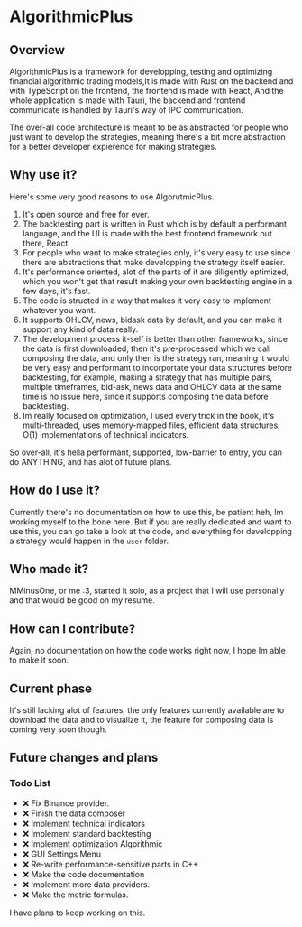 # AlgorithmicPlus 

## Overview

AlgorithmicPlus is a framework for developping, testing and optimizing financial algorithmic trading models,It is made with Rust on the backend and with TypeScript on the frontend, the frontend is made with React, And the whole application is made with Tauri, the backend and frontend communicate is handled by Tauri's way of IPC communication.

The over-all code architecture is meant to be as abstracted for people who just want to develop the strategies, meaning there's a bit more abstraction for a better developer expierence for making strategies.

## Why use it? 

Here's some very good reasons to use AlgorutmicPlus.

1) It's open source and free for ever.
2) The backtesting part is written in Rust which is by default a performant language, and the UI is made with the best frontend framework out there, React.
3) For people who want to make strategies only, it's very easy to use since there are abstractions that make developping the strategy itself easier.
4) It's performance oriented, alot of the parts of it are diligently optimized, which you won't get that result making your own backtesting engine in a few days, it's fast.
5) The code is structed in a way that makes it very easy to implement whatever you want.
6) It supports OHLCV, news, bidask data by default, and you can make it support any kind of data really.
7) The development process it-self is better than other frameworks, since the data is first downloaded, then it's pre-processed which we call composing the data, and only then is the strategy ran, meaning it would be very easy and performant to incorportate your data structures before backtesting, for example, making a strategy that has multiple pairs, multiple timeframes, bid-ask, news data and OHLCV data at the same time is no issue here, since it supports composing the data before backtesting.
8) Im really focused on optimization, I used every trick in the book, it's multi-threaded, uses memory-mapped files, efficient data structures, O(1) implementations of technical indicators.

So over-all, it's hella performant, supported, low-barrier to entry, you can do ANYTHING, and has alot of future plans.

## How do I use it?

Currently there's no documentation on how to use this, be patient heh, Im working myself to the bone here.
But if you are really dedicated and want to use this, you can go take a look at the code, and everything for developping a strategy would happen in the `user` folder.

## Who made it?

MMinusOne, or me :3, started it solo, as a project that I will use personally and that would be good on my resume.

## How can I contribute?

Again, no documentation on how the code works right now, I hope Im able to make it soon.

## Current phase

It's still lacking alot of features, the only features currently available are to download the data and to visualize it, the feature for composing data is coming very soon though.

## Future changes and plans

### Todo List  
- ❌ Fix Binance provider.
- ❌ Finish the data composer
- ❌ Implement technical indicators
- ❌ Implement standard backtesting 
- ❌ Implement optimization Algorithmic
- ❌ GUI Settings Menu 
- ❌ Re-write performance-sensitive parts in C++ 
- ❌ Make the code documentation 
- ❌ Implement more data providers. 
- ❌ Make the metric formulas.

I have plans to keep working on this.




